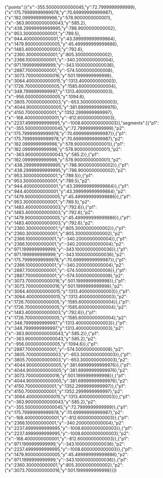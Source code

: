 {"points":[{"x":-355.50000000000045,"y":72.7999999999999},{"x":175.79999999999978,"y":70.69999999999987},{"x":182.0999999999998,"y":578.9000000000001},{"x":-363.90000000000043,"y":585.2},{"x":438.29999999999995,"y":788.9000000000002},{"x":953.3000000000001,"y":789.5},{"x":944.4000000000001,"y":43.399999999999864},{"x":1479.9000000000005,"y":45.499999999999886},{"x":1483.4000000000003,"y":792.6},{"x":2360.300000000001,"y":805.3000000000002},{"x":2366.100000000001,"y":-340.2000000000004},{"x":971.1999999999999,"y":-343.10000000000036},{"x":2887.700000000001,"y":-574.5000000000008},{"x":3073.7000000000016,"y":501.1999999999998},{"x":3064.4000000000015,"y":1313.4000000000003},{"x":1726.7000000000005,"y":1585.6000000000004},{"x":348.7999999999997,"y":1313.4000000000003},{"x":-956.0000000000005,"y":1094.6},{"x":3805.7000000000003,"y":-653.3000000000003},{"x":4044.9000000000005,"y":381.69999999999976},{"x":4150.700000000001,"y":1352.2999999999997},{"x":-168.4000000000001,"y":-812.6000000000003},{"x":2237.4999999999995,"y":-1008.6000000000003}],"segments":[{"p1":{"x":-355.50000000000045,"y":72.7999999999999},"p2":{"x":175.79999999999978,"y":70.69999999999987}},{"p1":{"x":175.79999999999978,"y":70.69999999999987},"p2":{"x":182.0999999999998,"y":578.9000000000001}},{"p1":{"x":182.0999999999998,"y":578.9000000000001},"p2":{"x":-363.90000000000043,"y":585.2}},{"p1":{"x":182.0999999999998,"y":578.9000000000001},"p2":{"x":438.29999999999995,"y":788.9000000000002}},{"p1":{"x":438.29999999999995,"y":788.9000000000002},"p2":{"x":953.3000000000001,"y":789.5}},{"p1":{"x":953.3000000000001,"y":789.5},"p2":{"x":944.4000000000001,"y":43.399999999999864}},{"p1":{"x":944.4000000000001,"y":43.399999999999864},"p2":{"x":1479.9000000000005,"y":45.499999999999886}},{"p1":{"x":953.3000000000001,"y":789.5},"p2":{"x":1483.4000000000003,"y":792.6}},{"p1":{"x":1483.4000000000003,"y":792.6},"p2":{"x":1479.9000000000005,"y":45.499999999999886}},{"p1":{"x":1483.4000000000003,"y":792.6},"p2":{"x":2360.300000000001,"y":805.3000000000002}},{"p1":{"x":2360.300000000001,"y":805.3000000000002},"p2":{"x":2366.100000000001,"y":-340.2000000000004}},{"p1":{"x":2366.100000000001,"y":-340.2000000000004},"p2":{"x":971.1999999999999,"y":-343.10000000000036}},{"p1":{"x":971.1999999999999,"y":-343.10000000000036},"p2":{"x":175.79999999999978,"y":70.69999999999987}},{"p1":{"x":2366.100000000001,"y":-340.2000000000004},"p2":{"x":2887.700000000001,"y":-574.5000000000008}},{"p1":{"x":2887.700000000001,"y":-574.5000000000008},"p2":{"x":3073.7000000000016,"y":501.1999999999998}},{"p1":{"x":3073.7000000000016,"y":501.1999999999998},"p2":{"x":3064.4000000000015,"y":1313.4000000000003}},{"p1":{"x":3064.4000000000015,"y":1313.4000000000003},"p2":{"x":1726.7000000000005,"y":1585.6000000000004}},{"p1":{"x":1726.7000000000005,"y":1585.6000000000004},"p2":{"x":1483.4000000000003,"y":792.6}},{"p1":{"x":1726.7000000000005,"y":1585.6000000000004},"p2":{"x":348.7999999999997,"y":1313.4000000000003}},{"p1":{"x":348.7999999999997,"y":1313.4000000000003},"p2":{"x":-363.90000000000043,"y":585.2}},{"p1":{"x":-363.90000000000043,"y":585.2},"p2":{"x":-956.0000000000005,"y":1094.6}},{"p1":{"x":2887.700000000001,"y":-574.5000000000008},"p2":{"x":3805.7000000000003,"y":-653.3000000000003}},{"p1":{"x":3805.7000000000003,"y":-653.3000000000003},"p2":{"x":4044.9000000000005,"y":381.69999999999976}},{"p1":{"x":4044.9000000000005,"y":381.69999999999976},"p2":{"x":3073.7000000000016,"y":501.1999999999998}},{"p1":{"x":4044.9000000000005,"y":381.69999999999976},"p2":{"x":4150.700000000001,"y":1352.2999999999997}},{"p1":{"x":4150.700000000001,"y":1352.2999999999997},"p2":{"x":3064.4000000000015,"y":1313.4000000000003}},{"p1":{"x":-363.90000000000043,"y":585.2},"p2":{"x":-355.50000000000045,"y":72.7999999999999}},{"p1":{"x":175.79999999999978,"y":70.69999999999987},"p2":{"x":-168.4000000000001,"y":-812.6000000000003}},{"p1":{"x":2366.100000000001,"y":-340.2000000000004},"p2":{"x":2237.4999999999995,"y":-1008.6000000000003}},{"p1":{"x":2237.4999999999995,"y":-1008.6000000000003},"p2":{"x":-168.4000000000001,"y":-812.6000000000003}},{"p1":{"x":971.1999999999999,"y":-343.10000000000036},"p2":{"x":2237.4999999999995,"y":-1008.6000000000003}},{"p1":{"x":1479.9000000000005,"y":45.499999999999886},"p2":{"x":971.1999999999999,"y":-343.10000000000036}},{"p1":{"x":2360.300000000001,"y":805.3000000000002},"p2":{"x":3073.7000000000016,"y":501.1999999999998}}]}